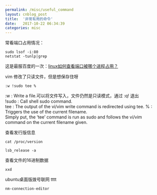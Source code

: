 ```yaml
---
permalink: /misc/useful_command
layout: cnblog_post
title:  '非常有用的命令'
date:   2017-10-22 06:34:39
categories: misc
---
```


常看端口占用情况：

```
sudo lsof -i:80
netstat -tunlp|grep
```
这是最服百度的一次：<a href="https://jingyan.baidu.com/article/546ae1853947b71149f28cb7.html" target='blank'>linux如何查看端口被哪个进程占用？</a>


vim 修改了只读文件，但是想保存住呀

```
:w !sudo tee %
```
:w : Write a file.可以将文件写入，文件仍然是只读模式，通过 :q! 退出<br>
!sudo : Call shell sudo command.<br>
tee : The output of the vi/vim write command is redirected using tee.
% : Triggers the use of the current filename.<br>
Simply put, the ‘tee’ command is run as sudo and follows the vi/vim command on the current filename given.<br>


查看发行版信息

```
cat /proc/version

lsb_release -a
```

查看文件的16进制数据

```
xxd
``` 

ubuntu桌面版拨号联网
tttt
```
nm-connection-editor
```
